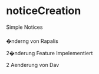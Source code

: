 # noticeCreation
Simple Notices 

####

�nderng von Rapalis

2�nderung Feature Impelementiert

2 Aenderung von Dav
